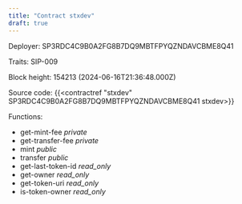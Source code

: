 ```yaml
---
title: "Contract stxdev"
draft: true
---
```

Deployer: SP3RDC4C9B0A2FG8B7DQ9MBTFPYQZNDAVCBME8Q41

Traits:
SIP-009 



Block height: 154213 (2024-06-16T21:36:48.000Z)

Source code: {{<contractref "stxdev" SP3RDC4C9B0A2FG8B7DQ9MBTFPYQZNDAVCBME8Q41 stxdev>}}

Functions:

* get-mint-fee _private_
* get-transfer-fee _private_
* mint _public_
* transfer _public_
* get-last-token-id _read_only_
* get-owner _read_only_
* get-token-uri _read_only_
* is-token-owner _read_only_
